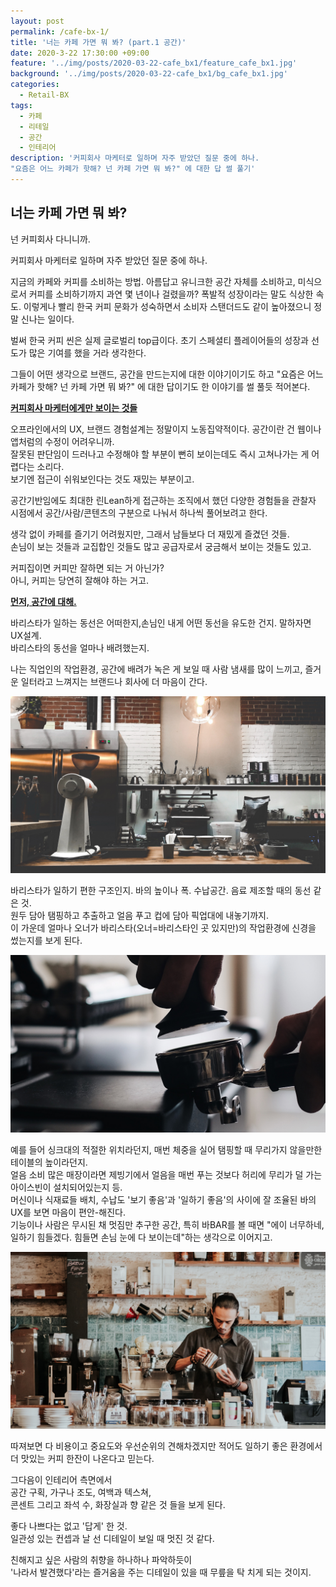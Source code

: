 ```yaml
---
layout: post
permalink: /cafe-bx-1/
title: '너는 카페 가면 뭐 봐? (part.1 공간)'
date: 2020-3-22 17:30:00 +09:00
feature: '../img/posts/2020-03-22-cafe_bx1/feature_cafe_bx1.jpg'
background: '../img/posts/2020-03-22-cafe_bx1/bg_cafe_bx1.jpg'
categories:
  - Retail-BX
tags:
  - 카페
  - 리테일
  - 공간
  - 인테리어
description: '커피회사 마케터로 일하며 자주 받았던 질문 중에 하나.
"요즘은 어느 카페가 핫해? 넌 카페 가면 뭐 봐?" 에 대한 답 썰 풀기'
---
```


## 너는 카페 가면 뭐 봐?

넌 커피회사 다니니까.

커피회사 마케터로 일하며 자주 받았던 질문 중에 하나.

지금의 카페와 커피를 소비하는 방법.  아름답고 유니크한 공간 자체를 소비하고, 미식으로서 커피를 소비하기까지 과연 몇 년이나 걸렸을까? 폭발적 성장이라는 말도 식상한 속도. 이렇게나 빨리 한국 커피 문화가 성숙하면서 소비자 스탠더드도 같이 높아졌으니 정말 신나는 일이다.

벌써 한국 커피 씬은 실제 글로벌리 top급이다. 초기 스페셜티 플레이어들의 성장과 선도가 많은 기여를 했을 거라 생각한다.

그들이 어떤 생각으로 브랜드, 공간을 만드는지에 대한 이야기이기도 하고 "요즘은 어느 카페가 핫해? 넌 카페 가면 뭐 봐?" 에 대한 답이기도 한 이야기를 썰 풀듯 적어본다.



**<u>커피회사 마케터에게만 보이는 것들</u>**

오프라인에서의 UX, 브랜드 경험설계는 정말이지 노동집약적이다. 공간이란 건 웹이나 앱처럼의 수정이 어려우니까.<br>잘못된 판단임이 드러나고 수정해야 할 부분이 뻔히 보이는데도 즉시 고쳐나가는 게 어렵다는 소리다.<br>보기엔 접근이 쉬워보인다는 것도 재밌는 부분이고.

공간기반임에도 최대한 린Lean하게 접근하는 조직에서 했던 다양한 경험들을 관찰자 시점에서 공간/사람/콘텐츠의 구분으로 나눠서 하나씩 풀어보려고 한다.

생각 없이 카페를 즐기기 어려웠지만, 그래서 남들보다 더 재밌게 즐겼던 것들. <br>손님이 보는 것들과 교집합인 것들도 많고 공급자로서 궁금해서 보이는 것들도 있고.

커피집이면 커피만 잘하면 되는 거 아닌가?<br>아니, 커피는 당연히 잘해야 하는 거고.



**<u>먼저, 공간에 대해.</u>**

바리스타가 일하는 동선은 어떠한지,손님인 내게 어떤 동선을 유도한 건지. 말하자면 UX설계.<br>바리스타의 동선을 얼마나 배려했는지.

나는 직업인의 작업환경, 공간에 배려가 녹은 게 보일 때 사람 냄새를 많이 느끼고, 즐거운 일터라고 느껴지는 브랜드나 회사에 더 마음이 간다. 

**![coffee_bar](../img/posts/2020-03-22-cafe_bx1/attachment3.jpg)** 

바리스타가 일하기 편한 구조인지. 바의 높이나 폭. 수납공간. 음료 제조할 때의 동선 같은 것.<br> 원두 담아 탬핑하고 추출하고 얼음 푸고 컵에 담아 픽업대에 내놓기까지.<br>이 가운데 얼마나 오너가 바리스타(오너=바리스타인 곳 있지만)의 작업환경에 신경을 썼는지를 보게 된다.

**![coffee_bar](../img/posts/2020-03-22-cafe_bx1/attachment1.jpg)** 

예를 들어 싱크대의 적절한 위치라던지, 매번 체중을 실어 탬핑할 때 무리가지 않을만한 테이블의 높이라던지.<br>얼음 소비 많은 매장이라면 제빙기에서 얼음을 매번 푸는 것보다 허리에 무리가 덜 가는 아이스빈이 설치되어있는지 등.<br>머신이나 식재료들 배치, 수납도 '보기 좋음'과 '일하기 좋음'의 사이에 잘 조율된 바의 UX를 보면 마음이 편안-해진다. <br>기능이나 사람은 무시된 채 멋짐만 추구한 공간, 특히 바BAR를 볼 때면 "에이 너무하네, 일하기 힘들겠다. 힘들면 손님 눈에 다 보이는데"하는 생각으로 이어지고. <br>

**![coffee_bar](../img/posts/2020-03-22-cafe_bx1/attachment2.jpg)** 

따져보면 다 비용이고 중요도와 우선순위의 견해차겠지만 적어도 일하기 좋은 환경에서 더 맛있는 커피 한잔이 나온다고 믿는다. 



그다음이 인테리어 측면에서 <br>공간 구획, 가구나 조도, 여백과 텍스쳐, <br>콘센트 그리고 좌석 수, 화장실과 향 같은 것 들을 보게 된다.

좋다 나쁘다는 없고 '답게' 한 것.<br>일관성 있는 컨셉과 날 선 디테일이 보일 때 멋진 것 같다.

친해지고 싶은 사람의 취향을 하나하나 파악하듯이<br>'나라서 발견했다'라는 즐거움을 주는 디테일이 있을 때 무릎을 탁 치게 되는 것이지.



<br><br><br>

